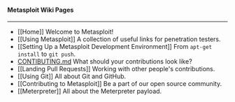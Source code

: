 #### Metasploit Wiki Pages
----
* [[Home]] Welcome to Metasploit!
* [[Using Metasploit]] A collection of useful links for penetration testers.
* [[Setting Up a Metasploit Development Environment]] From `apt-get install` to `git push`.
* [CONTIBUTING.md](https://github.com/rapid7/metasploit-framework/blob/master/CONTRIBUTING.md) What should your contributions look like?
* [[Landing Pull Requests]] Working with other people's contributions.
* [[Using Git]] All about Git and GitHub.
* [[Contributing to Metasploit]] Be a part of our open source community.
* [[Meterpreter]] All about the Meterpreter payload.

